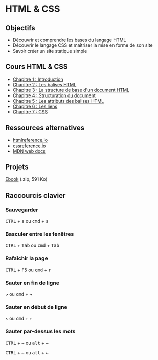 HTML & CSS
===

Objectifs
---

- Découvrir et comprendre les bases du langage HTML
- Découvrir le langage CSS et maîtriser la mise en forme de son site
- Savoir créer un site statique simple

Cours HTML & CSS
---

- [Chapitre 1 : Introduction](001-chapitre-introduction.md)
- [Chapitre 2 : Les balises HTML](002-chapitre-les-balises-html.md)
- [Chapitre 3 : La structure de base d'un document HTML](003-chapitre-la-structure-de-base-dun-document-html.md)
- [Chapitre 4 : Structuration du document](004-chapitre-structuration-du-document.md)
- [Chapitre 5 : Les attributs des balises HTML](005-chapitre-les-attributs-des-balises-html.md)
- [Chapitre 6 : Les liens](006-chapitre-les-liens.md)
- [Chapitre 7 : CSS](007-chapitre-css.md)

Ressources alternatives
---

- [htmlreference.io](http://htmlreference.io/)
- [cssreference.io](http://cssreference.io/)
- [MDN web docs](https://developer.mozilla.org/fr/docs/Web/HTML)

Projets
---

[Ebook](https://raw.githubusercontent.com/dflorent/html-css/master/ebook-projet.zip) (.zip, 591 Ko)

Raccourcis clavier
---

### Sauvegarder

<kbd>CTRL</kbd> + <kbd>s</kbd> ou <kbd>cmd</kbd> + <kbd>s</kbd>

### Basculer entre les fenêtres

<kbd>CTRL</kbd> + <kbd>Tab</kbd> ou <kbd>cmd</kbd> + <kbd>Tab</kbd>

### Rafaîchir la page

<kbd>CTRL</kbd> + <kbd>F5</kbd> ou <kbd>cmd</kbd> + <kbd>r</kbd>

### Sauter en fin de ligne

<kbd>↗</kbd> ou <kbd>cmd</kbd> + <kbd>→</kbd>

### Sauter en début de ligne

<kbd>↖</kbd> ou <kbd>cmd</kbd> + <kbd>←</kbd>

### Sauter par-dessus les mots

<kbd>CTRL</kbd> + <kbd>→</kbd> ou <kbd>alt</kbd> + <kbd>→</kbd>

<kbd>CTRL</kbd> + <kbd>←</kbd> ou <kbd>alt</kbd> + <kbd>←</kbd>

